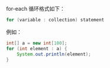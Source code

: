 for-each 循环格式如下：

```java
for (variable : collection) statement
```

例如：

```java
int[] a = new int[100];
for (int element : a) {
    System.out.println(element);
}
```

